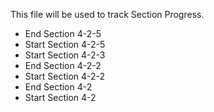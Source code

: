 
This file will be used to track Section Progress.

- End Section 4-2-5
- Start Section 4-2-5
- Start Section 4-2-3
- End Section 4-2-2
- Start Section 4-2-2
- End Section 4-2
- Start Section 4-2